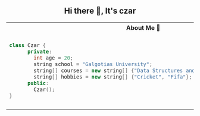 <h2 align="center">Hi there 👋, It's czar</h2>

<table>
<tr>
<th> About Me 🤩 </th>
<th> My GitPet! </th>
</tr>
<tr>
<td>

  ```cpp
  class Czar {
        private:
          int age = 20;
          string school = "Galgotias University";
          string[] courses = new string[] {"Data Structures and Algorithms, OOPs in c++"};
          string[] hobbies = new string[] {"Cricket", "Fifa"};
        public:
          Czar();
  }
  ```

</td>
<td>

  <picture style="width=20%;">
  <source media="(prefers-color-scheme: dark)" srcset="https://gitpets.fly.dev/api?username=helmetboyjr&petname=Jack&theme=dark&species=wolf">
  <source media="(prefers-color-scheme: light)" srcset="https://gitpets.fly.dev/api?username=helmetboyjr&petname=Jack&theme=light&species=wolf">
  <img alt="Shows a gitpet" src="https://gitpets.fly.dev/api?username=helmetboyjr&petname=Jack&theme=dark&species=wolf" width="200px">
</picture>


</td>
</tr>
</table>
